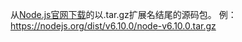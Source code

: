 从[Node.js官网下载](https://nodejs.org/en/download/)的以.tar.gz扩展名结尾的源码包。
例：https://nodejs.org/dist/v6.10.0/node-v6.10.0.tar.gz